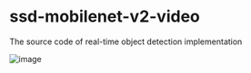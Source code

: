 # ssd-mobilenet-v2-video
The source code of real-time object detection implementation

![image](https://user-images.githubusercontent.com/86970816/201813985-64bf1eb7-18e0-402b-872c-ce6cd3576399.png)
